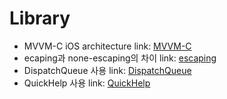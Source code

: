 # Library
- MVVM-C iOS architecture link: [MVVM-C]
- ecaping과 none-escaping의 차이 link: [escaping]
- DispatchQueue 사용 link: [DispatchQueue]
- QuickHelp 사용 link: [QuickHelp]


[MVVM-C]: https://github.com/jaeminKim0523/Library/blob/main/MVVM-C.md "Read MVVM-C"
[escaping]: https://github.com/jaeminKim0523/Library/blob/main/escaping.md "Read escaping"
[DispatchQueue]: https://github.com/jaeminKim0523/Library/blob/main/DispatchQueue.md "Read DispatchQueue"
[QuickHelp]: https://github.com/jaeminKim0523/Library/blob/main/QuickHelp.md "Read QuickHelp"


